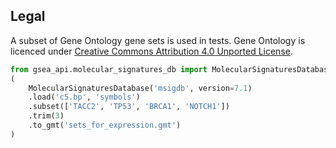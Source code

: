 ## Legal

A subset of Gene Ontology gene sets is used in tests. Gene Ontology is licenced under [Creative Commons Attribution 4.0 Unported License](https://creativecommons.org/licenses/by/4.0/legalcode).

```python
from gsea_api.molecular_signatures_db import MolecularSignaturesDatabase
(
    MolecularSignaturesDatabase('msigdb', version=7.1)
    .load('c5.bp', 'symbols')
    .subset(['TACC2', 'TP53', 'BRCA1', 'NOTCH1'])
    .trim(3)
    .to_gmt('sets_for_expression.gmt')
)
```
